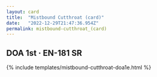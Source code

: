 ```yaml
---
layout: card
title:  "Mistbound Cutthroat (card)"
date:   "2022-12-29T21:47:36.954Z"
permalink: mistbound-cutthroat_(card)
---
```


## DOA 1st &middot; EN-181 SR

{% include templates/mistbound-cutthroat-doa1e.html %}
